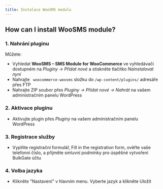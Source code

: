 ```yaml
---
title: Instalace WooSMS modulu
---
```


## How can I install WooSMS module?
### 1. Nahrání pluginu
Můžete:
 * Vyhledat **WooSMS – SMS Module for WooCommerce** ve vyhledávači dostupném na *Pluginy -> Přidat nové* a stiskněte tlačítko *Nainstalovat nyní*
 * Nahrajte ` woocommerce-woosms` složku do `/wp-content/plugins/` adresáře přes FTP
 * Nahrajte ZIP soubor přes *Pluginy -> Přidat nové -> Nahrát* na vašem administračním panelu WordPress
### 2. Aktivace pluginu
 * Aktivujte plugin přes *Pluginy* na vašem administračním panelu WordPress
### 3. Registrace služby
 * Vyplňte registrační formulář, Fill in the registration form, ověřte vaše telefonní číslo, a přijměte smluvní podmínky pro úspěšné vytvoření BulkGate účtu
### 4. Volba jazyka
 * Klikněte "Nastavení" v hlavním menu. Vyberte jazyk a klikněte Uložit
